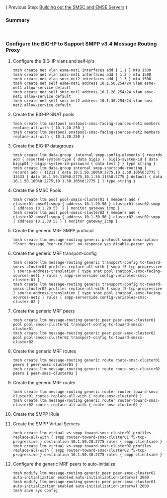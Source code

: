 ( Previous Step: [Building out the SMSC and EMSE Servers](procedures/1-Building_out_SMSC_and_ESME.md) )  

### Summary  


<br/>   

### Configure the BIG-IP to Support SMPP v3.4 Message Routing Proxy  

1.  Configure the BIG-IP vlans and self-ip's  
    ```
    tmsh create net vlan esme-net1 interfaces add { 1.1 } mtu 1500
    tmsh create net vlan smsc-net1 interfaces add { 1.2 } mtu 1500
    tmsh create net vlan smsc-net2 interfaces add { 1.3 } mtu 1500
    tmsh create net self esme-net1 address 10.1.50.254/24 vlan esme-net1 allow-service default
    tmsh create net self smsc-net1 address 10.1.20.254/24 vlan smsc-net1 allow-service default
    tmsh create net self smsc-net2 address 10.1.30.254/24 vlan smsc-net2 allow-service default
    ```  
2.  Create the BIG-IP SNAT pools  
    ```
    tmsh create ltm snatpool snatpool-smsc-facing-sources-net1 members replace-all-with { 10.1.20.250 }
    tmsh create ltm snatpool snatpool-smsc-facing-sources-net2 members replace-all-with { 10.1.30.250 }
    ```  
3. Create the BIG-IP datagroups  
    ```
    tmsh create ltm data-group  internal smpp-config-elements { records add { asserted-system-type { data bigip }  bigip-system-id { data bigip01 } bigip-system-id-password { data test } } type string }
    tmsh create ltm data-group internal smpp-shortcode-routing { records add { 11211 { data 10.1.50.100%0:2775,10.1.50.105%0:2775 } 33433 { data 10.1.50.110%0:2775,10.1.50.115%0:2775 } default { data 10.1.50.100%0:2775,10.1.50.105%0:2775 } } type string }
    ```  

4.  Create the SMSC Pools  
    ```
    tmsh create ltm pool pool-smscs-cluster01 { members add { cluster01-smsc01:smpp { address 10.1.20.50 } cluster01-smsc02:smpp { address 10.1.20.55  } } monitor gateway_icmp }
    tmsh create ltm pool pool-smscs-cluster02 { members add { cluster02-smsc01:smpp { address 10.1.30.50 } cluster02-smsc02:smpp { address 10.1.30.55 } } monitor gateway_icmp }
    ```  
5.  Create the generic MRF SMPP protocol  
    ```
    tmsh create ltm message-routing generic protocol smpp description "Short Message Peer-to-Peer" no-response yes disable-parser yes
    ```  
6.  Create the generic MRF transport-config  
    ```
    tmsh create ltm message-routing generic transport-config tc-toward-smscs-cluster01 profiles replace-all-with { smpp f5-tcp-progressive } source-address-translation { type snat pool snatpool-smsc-facing-sources-net1 } rules { smpp-serverside config-variables-smsc-cluster-01 } 
    tmsh create ltm message-routing generic transport-config tc-toward-smscs-cluster02 profiles replace-all-with { smpp f5-tcp-progressive } source-address-translation { type snat pool snatpool-smsc-facing-sources-net2 } rules { smpp-serverside config-variables-smsc-cluster-02 }
    ```  
7.  Create the generic MRF peers  
    ```
    tmsh create ltm message-routing generic peer peer-smsc-cluster01 pool pool-smscs-cluster01 transport-config tc-toward-smscs-cluster01
    tmsh create ltm message-routing generic peer peer-smsc-cluster02 pool pool-smscs-cluster02 transport-config tc-toward-smscs-cluster02
    ```  
8. Create the generic MRF routes  
    ```
    tmsh create ltm message-routing generic route route-smsc-cluster01 peers { peer-smsc-cluster01 }
    tmsh create ltm message-routing generic route route-smsc-cluster02 peers { peer-smsc-cluster02 }
    ```  
9. Create the generic MRF router  
    ```
    tmsh create ltm message-routing generic router router-toward-smsc-cluster01 routes replace-all-with { route-smsc-cluster01 }
    tmsh create ltm message-routing generic router router-toward-smsc-cluster02 routes replace-all-with { route-smsc-cluster02 }
    ```  
10.  Create the SMPP iRule



11.  Create the SMPP Virtual Servers  
        ```
        tmsh create ltm virtual vs-smpp-toward-smsc-cluster01 profiles replace-all-with { smpp router-toward-smsc-cluster01 f5-tcp-progressive } destination 10.1.50.20:2775 rules { smpp-clientside }
        tmsh create ltm virtual vs-smpp-toward-smsc-cluster02 profiles replace-all-with { smpp router-toward-smsc-cluster02 f5-tcp-progressive } destination 10.1.50.30:2775 rules { smpp-clientside }
        ```  
12.  Configure the generic MRF peers to auto-initialize  
        ```
        tmsh modify ltm message-routing generic peer peer-smsc-cluster02 auto-initialization enabled auto-initialization-interval 2000
        tmsh modify ltm message-routing generic peer peer-smsc-cluster01 auto-initialization enabled auto-initialization-interval 2000
        tmsh save sys config
        ```  

